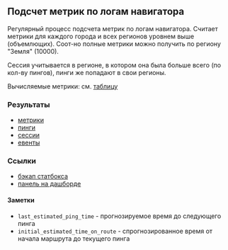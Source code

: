 Подсчет метрик по логам навигатора
---

Регулярный процесс подсчета метрик по логам навигатора.
Считает метрики для каждого города и всех регионов уровнем выше (объемлющих). Соот-но полные метрики можно получить по региону "Земля" (10000).

Сессия учитывается в регионе, в котором она была больше всего (по кол-ву пингов), пинги же попадают в свои регионы.

Вычисляемые метрики: см. [таблицу](https://yt.yandex-team.ru/hahn/navigation?path=//home/maps/jams/production/navi-metrics-daily/metrics)

### Результаты
* [метрики](https://yt.yandex-team.ru/hahn/navigation?path=//home/maps/jams/production/navi-metrics-daily/metrics)
* [пинги](https://yt.yandex-team.ru/hahn/navigation?path=//home/maps/jams/production/navi-metrics-daily/pings)
* [сессии](https://yt.yandex-team.ru/hahn/navigation?path=//home/maps/jams/production/navi-metrics-daily/sessions)
* [евенты](https://yt.yandex-team.ru/hahn/navigation?path=//home/maps/jams/production/navi-metrics-daily/events)
### Ссылки
* [бэкап статбокса](https://yt.yandex-team.ru/hahn/navigation?path=//home/maps/jams/production/navi-metrics-daily/metrics/archive)
* [панель на дашборде](https://datalens.yandex-team.ru/5q70qk3wf8ww2-probki?tab=aEq)

#### Заметки

 * `last_estimated_ping_time` - прогнозируемое время до следующего пинга
 * `initial_estimated_time_on_route` - спрогнозированное время от начала маршрута до текущего пинга
